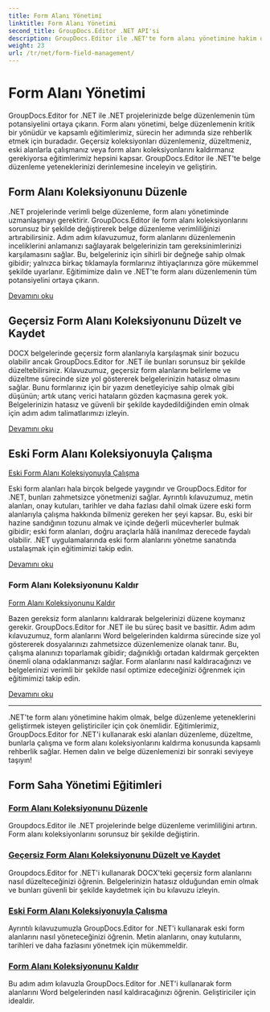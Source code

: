 ```yaml
---
title: Form Alanı Yönetimi
linktitle: Form Alanı Yönetimi
second_title: GroupDocs.Editor .NET API'si
description: GroupDocs.Editor ile .NET'te form alanı yönetimine hakim olun. Form alanı koleksiyonlarını sorunsuz bir şekilde düzenlemeyi, düzeltmeyi, eski sürümlerle çalışmayı ve kaldırmayı öğrenin.
weight: 23
url: /tr/net/form-field-management/
---
```


# Form Alanı Yönetimi

GroupDocs.Editor for .NET ile .NET projelerinizde belge düzenlemenin tüm potansiyelini ortaya çıkarın. Form alanı yönetimi, belge düzenlemenin kritik bir yönüdür ve kapsamlı eğitimlerimiz, sürecin her adımında size rehberlik etmek için buradadır. Geçersiz koleksiyonları düzenlemeniz, düzeltmeniz, eski alanlarla çalışmanız veya form alanı koleksiyonlarını kaldırmanız gerekiyorsa eğitimlerimiz hepsini kapsar. GroupDocs.Editor ile .NET'te belge düzenleme yeteneklerinizi derinlemesine inceleyin ve geliştirin.

## Form Alanı Koleksiyonunu Düzenle

.NET projelerinde verimli belge düzenleme, form alanı yönetiminde uzmanlaşmayı gerektirir. GroupDocs.Editor ile form alanı koleksiyonlarını sorunsuz bir şekilde değiştirerek belge düzenleme verimliliğinizi artırabilirsiniz. Adım adım kılavuzumuz, form alanlarını düzenlemenin inceliklerini anlamanızı sağlayarak belgelerinizin tam gereksinimlerinizi karşılamasını sağlar. Bu, belgeleriniz için sihirli bir değneğe sahip olmak gibidir; yalnızca birkaç tıklamayla formlarınız ihtiyaçlarınıza göre mükemmel şekilde uyarlanır. Eğitimimize dalın ve .NET'te form alanı düzenlemenin tüm potansiyelini ortaya çıkarın.

[Devamını oku](./edit-form-field-collection/)

## Geçersiz Form Alanı Koleksiyonunu Düzelt ve Kaydet

DOCX belgelerinde geçersiz form alanlarıyla karşılaşmak sinir bozucu olabilir ancak GroupDocs.Editor for .NET ile bunları sorunsuz bir şekilde düzeltebilirsiniz. Kılavuzumuz, geçersiz form alanlarını belirleme ve düzeltme sürecinde size yol göstererek belgelerinizin hatasız olmasını sağlar. Bunu formlarınız için bir yazım denetleyiciye sahip olmak gibi düşünün; artık utanç verici hataların gözden kaçmasına gerek yok. Belgelerinizin hatasız ve güvenli bir şekilde kaydedildiğinden emin olmak için adım adım talimatlarımızı izleyin.

[Devamını oku](./fix-invalid-form-field-collection-save/)

## Eski Form Alanı Koleksiyonuyla Çalışma
[Eski Form Alanı Koleksiyonuyla Çalışma](./work-legacy-form-field-collection/)

Eski form alanları hala birçok belgede yaygındır ve GroupDocs.Editor for .NET, bunları zahmetsizce yönetmenizi sağlar. Ayrıntılı kılavuzumuz, metin alanları, onay kutuları, tarihler ve daha fazlası dahil olmak üzere eski form alanlarıyla çalışma hakkında bilmeniz gereken her şeyi kapsar. Bu, eski bir hazine sandığının tozunu almak ve içinde değerli mücevherler bulmak gibidir; eski form alanları, doğru araçlarla hâlâ inanılmaz derecede faydalı olabilir. .NET uygulamalarında eski form alanlarını yönetme sanatında ustalaşmak için eğitimimizi takip edin.

[Devamını oku](./work-legacy-form-field-collection/)

### Form Alanı Koleksiyonunu Kaldır
[Form Alanı Koleksiyonunu Kaldır](./remove-form-field-collection/)

Bazen gereksiz form alanlarını kaldırarak belgelerinizi düzene koymanız gerekir. GroupDocs.Editor for .NET ile bu süreç basit ve basittir. Adım adım kılavuzumuz, form alanlarını Word belgelerinden kaldırma sürecinde size yol göstererek dosyalarınızı zahmetsizce düzenlemenize olanak tanır. Bu, çalışma alanınızı toparlamak gibidir; dağınıklığı ortadan kaldırmak gerçekten önemli olana odaklanmanızı sağlar. Form alanlarını nasıl kaldıracağınızı ve belgelerinizi verimli bir şekilde nasıl optimize edeceğinizi öğrenmek için eğitimimizi takip edin.

[Devamını oku](./remove-form-field-collection/)

---

.NET'te form alanı yönetimine hakim olmak, belge düzenleme yeteneklerini geliştirmek isteyen geliştiriciler için çok önemlidir. Eğitimlerimiz, GroupDocs.Editor for .NET'i kullanarak eski alanları düzenleme, düzeltme, bunlarla çalışma ve form alanı koleksiyonlarını kaldırma konusunda kapsamlı rehberlik sağlar. Hemen dalın ve belge düzenlemenizi bir sonraki seviyeye taşıyın!
## Form Saha Yönetimi Eğitimleri
### [Form Alanı Koleksiyonunu Düzenle](./edit-form-field-collection/)
Groupdocs.Editor ile .NET projelerinde belge düzenleme verimliliğini artırın. Form alanı koleksiyonlarını sorunsuz bir şekilde değiştirin.
### [Geçersiz Form Alanı Koleksiyonunu Düzelt ve Kaydet](./fix-invalid-form-field-collection-save/)
Groupdocs.Editor for .NET'i kullanarak DOCX'teki geçersiz form alanlarını nasıl düzelteceğinizi öğrenin. Belgelerinizin hatasız olduğundan emin olmak ve bunları güvenli bir şekilde kaydetmek için bu kılavuzu izleyin.
### [Eski Form Alanı Koleksiyonuyla Çalışma](./work-legacy-form-field-collection/)
Ayrıntılı kılavuzumuzla GroupDocs.Editor for .NET'i kullanarak eski form alanlarını nasıl yöneteceğinizi öğrenin. Metin alanlarını, onay kutularını, tarihleri ve daha fazlasını yönetmek için mükemmeldir.
### [Form Alanı Koleksiyonunu Kaldır](./remove-form-field-collection/)
Bu adım adım kılavuzla GroupDocs.Editor for .NET'i kullanarak form alanlarını Word belgelerinden nasıl kaldıracağınızı öğrenin. Geliştiriciler için idealdir.
